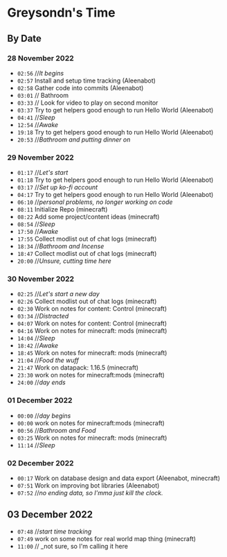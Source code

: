 # Greysondn's Time

## By Date

### 28 November 2022

- `02:56` //_It begins_
- `02:57` Install and setup time tracking (Aleenabot)
- `02:58` Gather code into commits (Aleenabot)
- `03:01` // Bathroom
- `03:33` // Look for video to play on second monitor
- `03:37` Try to get helpers good enough to run Hello World (Aleenabot)
- `04:41` //_Sleep_
- `12:54` //_Awake_
- `19:18` Try to get helpers good enough to run Hello World (Aleenabot)
- `20:53` //_Bathroom and putting dinner on_

### 29 November 2022

- `01:17` //_Let's start_
- `01:18` Try to get helpers good enough to run Hello World (Aleenabot)
- `03:17` //_Set up ko-fi account_
- `04:17` Try to get helpers good enough to run Hello World (Aleenabot)
- `06:10` //_personal problems, no longer working on code_
- `08:11` Initialize Repo (minecraft)
- `08:22` Add some project/content ideas (minecraft)
- `08:54` //_Sleep_
- `17:50` //_Awake_
- `17:55` Collect modlist out of chat logs (minecraft)
- `18:34` //_Bathroom and Incense_
- `18:47` Collect modlist out of chat logs (minecraft)
- `20:00` //_Unsure, cutting time here_

### 30 November 2022

- `02:25` //_Let's start a new day_
- `02:26` Collect modlist out of chat logs (minecraft)
- `02:30` Work on notes for content: Control (minecraft)
- `03:34` //_Distracted_
- `04:07` Work on notes for content: Control (minecraft)
- `04:16` Work on notes for minecraft: mods (minecraft)
- `14:04` //_Sleep_
- `18:42` //_Awake_
- `18:45` Work on notes for minecraft: mods (minecraft)
- `21:04` //_Food the wuff_
- `21:47` Work on datapack: 1.16.5 (minecraft)
- `23:30` work on notes for minecraft:mods (minecraft)
- `24:00` //_day ends_

### 01 December 2022

- `00:00` //_day begins_
- `00:00` work on notes for minecraft:mods (minecraft)
- `00:56` //_Bathroom and Food_
- `03:25` Work on notes for minecraft: mods (minecraft)
- `11:14` //_Sleep_

### 02 December 2022

- `00:17` Work on database design and data export (Aleenabot, minecraft)
- `07:51` Work on improving bot libraries (Aleenabot)
- `07:52` //_no ending data, so I'mma just kill the clock._

## 03 December 2022

- `07:48` //_start time tracking_
- `07:49` work on some notes for real world map thing (minecraft)
- `11:00` // _not sure, so I'm calling it here
